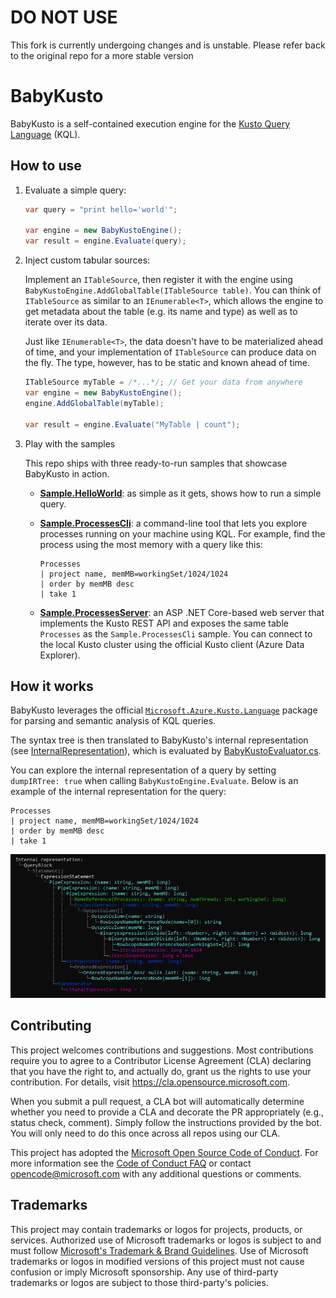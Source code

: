 # DO NOT USE

This fork is currently undergoing changes and is unstable.
Please refer back to the original repo for a more stable version

# BabyKusto

BabyKusto is a self-contained execution engine for the [Kusto Query Language](https://learn.microsoft.com/en-us/azure/data-explorer/kusto/query/) (KQL).


## How to use

1. Evaluate a simple query:

   ```cs
   var query = "print hello='world'";
   
   var engine = new BabyKustoEngine();
   var result = engine.Evaluate(query);
   ```

2. Inject custom tabular sources:

   Implement an `ITableSource`, then register it with the engine using `BabyKustoEngine.AddGlobalTable(ITableSource table)`. You can think of `ITableSource` as similar to an `IEnumerable<T>`, which allows the engine to get metadata about the table (e.g. its name and type) as well as to iterate over its data.

   Just like `IEnumerable<T>`, the data doesn't have to be materialized ahead of time, and your implementation of `ITableSource` can produce data on the fly. The type, however, has to be static and known ahead of time.

   ```cs
   ITableSource myTable = /*...*/; // Get your data from anywhere
   var engine = new BabyKustoEngine();
   engine.AddGlobalTable(myTable);
   
   var result = engine.Evaluate("MyTable | count");
   ```

3. Play with the samples

   This repo ships with three ready-to-run samples that showcase BabyKusto in action.
   
   * [**Sample.HelloWorld**](./samples/Sample.HelloWorld): as simple as it gets, shows how to run a simple query.
   
   * [**Sample.ProcessesCli**](./samples/Sample.ProcessesCli): a command-line tool that lets you explore processes running on your machine using KQL. For example, find the process using the most memory with a query like this:
     ```
     Processes
     | project name, memMB=workingSet/1024/1024
     | order by memMB desc
     | take 1
     ```

   * [**Sample.ProcessesServer**](./samples/Sample.ProcessesServer): an ASP .NET Core-based web server that implements the Kusto REST API and exposes the same table `Processes` as the `Sample.ProcessesCli` sample. You can connect to the local Kusto cluster using the official Kusto client (Azure Data Explorer).

## How it works

BabyKusto leverages the official [`Microsoft.Azure.Kusto.Language`](https://www.nuget.org/packages/Microsoft.Azure.Kusto.Language/) package for parsing and semantic analysis of KQL queries.

The syntax tree is then translated to BabyKusto's internal representation (see [InternalRepresentation](./src/BabyKusto.Core/InternalRepresentation)), which is evaluated by [BabyKustoEvaluator.cs](./src/BabyKusto.Core/Evaluation/BabyKustoEvaluator.cs).

You can explore the internal representation of a query by setting `dumpIRTree: true` when calling `BabyKustoEngine.Evaluate`.
Below is an example of the internal representation for the query:

```
Processes
| project name, memMB=workingSet/1024/1024
| order by memMB desc
| take 1
```

![Internal representation outputs](./docs/internal-representation.png)

## Contributing

This project welcomes contributions and suggestions.  Most contributions require you to agree to a
Contributor License Agreement (CLA) declaring that you have the right to, and actually do, grant us
the rights to use your contribution. For details, visit https://cla.opensource.microsoft.com.

When you submit a pull request, a CLA bot will automatically determine whether you need to provide
a CLA and decorate the PR appropriately (e.g., status check, comment). Simply follow the instructions
provided by the bot. You will only need to do this once across all repos using our CLA.

This project has adopted the [Microsoft Open Source Code of Conduct](https://opensource.microsoft.com/codeofconduct/).
For more information see the [Code of Conduct FAQ](https://opensource.microsoft.com/codeofconduct/faq/) or
contact [opencode@microsoft.com](mailto:opencode@microsoft.com) with any additional questions or comments.

## Trademarks

This project may contain trademarks or logos for projects, products, or services. Authorized use of Microsoft 
trademarks or logos is subject to and must follow 
[Microsoft's Trademark & Brand Guidelines](https://www.microsoft.com/en-us/legal/intellectualproperty/trademarks/usage/general).
Use of Microsoft trademarks or logos in modified versions of this project must not cause confusion or imply Microsoft sponsorship.
Any use of third-party trademarks or logos are subject to those third-party's policies.
